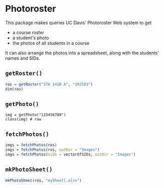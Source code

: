 
# Photoroster

This package makes queries UC Davis' Photoroster Web system
to get

+ a course roster
+ a student's photo
+ the photos of all students in a course

It can also arrange the photos into a spreadsheet, along with the students' names and SIDs.


##  `getRoster()`

```r
ros = getRoster("STA 141B A", "202503")
dim(ros)
```

##  `getPhoto()`

```
img = getPhoto("123456789")
class(img) # raw
```


## `fetchPhotos()`

```r
imgs = fetchPhotos(ros)
imgs = fetchPhotos(ros, outDir = "Images")
imgs = fetchPhotos(sids = vectorOfSIDs, outDir = "Images")
```


## `mkPhotoSheet()`

```r
mkPhotoSheet(ros, "mySheetl.xlsx")
```
